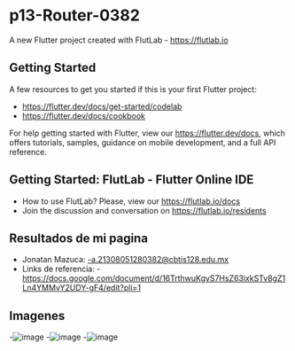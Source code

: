 # p13-Router-0382

A new Flutter project created with FlutLab - https://flutlab.io

## Getting Started

A few resources to get you started if this is your first Flutter project:

- https://flutter.dev/docs/get-started/codelab
- https://flutter.dev/docs/cookbook

For help getting started with Flutter, view our
https://flutter.dev/docs, which offers tutorials,
samples, guidance on mobile development, and a full API reference.

## Getting Started: FlutLab - Flutter Online IDE

- How to use FlutLab? Please, view our https://flutlab.io/docs
- Join the discussion and conversation on https://flutlab.io/residents

## Resultados de mi pagina 

- Jonatan Mazuca: 
-a.21308051280382@cbtis128.edu.mx
- Links de referencia:
-https://docs.google.com/document/d/16TrthwuKgyS7HsZ63ixkSTv8gZ1Ln4YMMvY2UDY-gF4/edit?pli=1

## Imagenes
-![image](https://github.com/JonatanMVJ/RutasPag-Mazuca0382/assets/143743615/4e2920ae-3ddf-4d88-b471-fc21412cb6b6)
-![image](https://github.com/JonatanMVJ/RutasPag-Mazuca0382/assets/143743615/aefc593a-8832-4661-8cdf-448e3816d6e3)
-![image](https://github.com/JonatanMVJ/RutasPag-Mazuca0382/assets/143743615/e001911d-203e-46fd-9e1f-ad175a0ef9b7)

